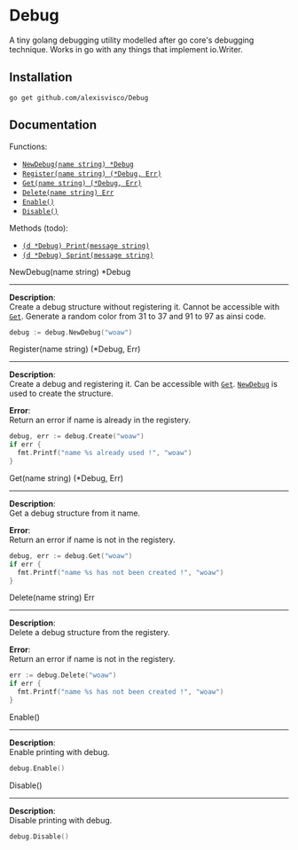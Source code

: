 
# Debug
A tiny golang debugging utility modelled after go core's debugging technique.
Works in go with any things that implement io.Writer.

## Installation

`go get github.com/alexisvisco/Debug`

## Documentation

Functions:
* [`NewDebug(name string) *Debug`](#NewDebug)
* [`Register(name string) (*Debug, Err)`](#Register)
* [`Get(name string) (*Debug, Err)`](#Get)
* [`Delete(name string) Err`](#Delete)
* [`Enable()`](#Enable)
* [`Disable()`](#Disable)

Methods (todo):
* [`(d *Debug) Print(message string)`](#Print)
* [`(d *Debug) Sprint(message string)`](#Print)

<a name="NewDebug" />
NewDebug(name string) *Debug

---

__Description__:<br/>
Create a debug structure without registering it. Cannot be accessible with [`Get`](#Get).
Generate a random color from 31 to 37 and 91 to 97 as ainsi code.

```go
debug := debug.NewDebug("woaw") 
```

<a name="Register" />
Register(name string) (*Debug, Err)

---

__Description__:<br/>
Create a debug and registering it. Can be accessible with [`Get`](#Get).
[`NewDebug`](#NewDebug) is used to create the structure.

__Error__:<br/>
Return an error if name is already in the registery.

```go
debug, err := debug.Create("woaw")
if err {
  fmt.Printf("name %s already used !", "woaw")
}
```

<a name="Get" />
Get(name string) (*Debug, Err)

---

__Description__:<br/>
Get a debug structure from it name.

__Error__:<br/>
Return an error if name is not in the registery.

```go
debug, err := debug.Get("woaw")
if err {
  fmt.Printf("name %s has not been created !", "woaw")
}
```

<a name="Delete" />
Delete(name string) Err

---

__Description__:<br/>
Delete a debug structure from the registery.

__Error__:<br/>
Return an error if name is not in the registery.

```go
err := debug.Delete("woaw")
if err {
  fmt.Printf("name %s has not been created !", "woaw")
}
```

<a name="Enable" />
Enable()

---

__Description__:<br/>
Enable printing with debug.

```go
debug.Enable()
```

<a name="Disable" />
Disable()

---

__Description__:<br/>
Disable printing with debug.

```go
debug.Disable()
```
